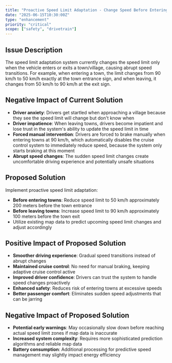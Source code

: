 ```yaml
---
title: "Proactive Speed Limit Adaptation - Change Speed Before Entering/Leaving Towns"
date: "2025-06-15T10:30:00Z"
type: "enhancement"
priority: "critical"
scope: ["safety", "drivetrain"]
---
```


## Issue Description

The speed limit adaptation system currently changes the speed limit only when the vehicle enters or exits a town/village, causing abrupt speed transitions. For example, when entering a town, the limit changes from 90 km/h to 50 km/h exactly at the town entrance sign, and when leaving, it changes from 50 km/h to 90 km/h at the exit sign.

## Negative Impact of Current Solution

- **Driver anxiety**: Drivers get startled when approaching a village because they see the speed limit will change but don't know when
- **Driver impatience**: When leaving towns, drivers become impatient and lose trust in the system's ability to update the speed limit in time
- **Forced manual intervention**: Drivers are forced to brake manually when entering towns at 90 km/h, which automatically disables the cruise control system to immediately reduce speed, because the system only starts braking at this moment
- **Abrupt speed changes**: The sudden speed limit changes create uncomfortable driving experience and potentially unsafe situations

## Proposed Solution

Implement proactive speed limit adaptation:

- **Before entering towns**: Reduce speed limit to 50 km/h approximately 200 meters before the town entrance
- **Before leaving towns**: Increase speed limit to 90 km/h approximately 100 meters before the town exit
- Utilize existing map data to predict upcoming speed limit changes and adjust accordingly

## Positive Impact of Proposed Solution

- **Smoother driving experience**: Gradual speed transitions instead of abrupt changes
- **Maintained cruise control**: No need for manual braking, keeping adaptive cruise control active
- **Improved driver confidence**: Drivers can trust the system to handle speed changes proactively
- **Enhanced safety**: Reduces risk of entering towns at excessive speeds
- **Better passenger comfort**: Eliminates sudden speed adjustments that can be jarring

## Negative Impact of Proposed Solution

- **Potential early warnings**: May occasionally slow down before reaching actual speed limit zones if map data is inaccurate
- **Increased system complexity**: Requires more sophisticated prediction algorithms and reliable map data
- **Battery consumption**: Additional processing for predictive speed management may slightly impact energy efficiency
